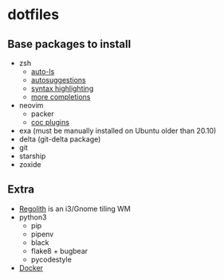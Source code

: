 # dotfiles

## Base packages to install

- zsh
  - [auto-ls](https://github.com/desyncr/auto-ls)
  - [autosuggestions](https://github.com/zsh-users/zsh-autosuggestions)
  - [syntax highlighting](https://github.com/zsh-users/zsh-syntax-highlighting)
  - [more completions](https://github.com/zsh-users/zsh-completions)
- neovim
  - packer
  - [coc plugins](https://github.com/neoclide/coc.nvim/wiki/Using-coc-extensions#implemented-coc-extensions)
- exa (must be manually installed on Ubuntu older than 20.10)
- delta (git-delta package)
- git
- starship
- zoxide

## Extra

- [Regolith](https://regolith-desktop.com/) is an i3/Gnome tiling WM
- python3
  - pip
  - pipenv
  - black
  - flake8 + bugbear
  - pycodestyle
- [Docker](https://docs.docker.com/engine/install/ubuntu/)
